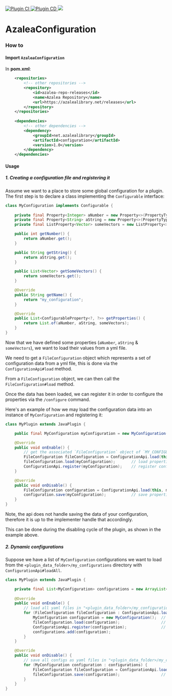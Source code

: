 <div>
  <a href="https://github.com/AzaleaLibrary/AzaleaConfiguration/actions/workflows/ci.yml">
    <img alt="Plugin CI" src="https://github.com/AzaleaLibrary/AzaleaConfiguration/actions/workflows/ci.yml/badge.svg?branch=master" />
  </a>
    <a href="https://github.com/AzaleaLibrary/AzaleaConfiguration/actions/workflows/cd.yml">
    <img alt="Plugin CD" src="https://github.com/AzaleaLibrary/AzaleaConfiguration/actions/workflows/cd.yml/badge.svg?branch=production" />
  </a>
  <a href="https://azalealibrary.net/#/releases/net/azalealibrary/configuration">
    <img src="https://azalealibrary.net/api/badge/latest/releases/net/azalealibrary/configuration?color=40c14a&name=Azalea%20Configuration&prefix=v" />
  </a>
</div>

# AzaleaConfiguration

### How to

#### Import `AzaleaConfiguration`

In **pom.xml**:

```xml
    <repositories>
        <!-- other repositories -->
        <repository>
            <id>azalea-repo-releases</id>
            <name>Azalea Repository</name>
            <url>https://azalealibrary.net/releases</url>
        </repository>
    </repositories>
    
    <dependencies>
        <!-- other dependencies -->
        <dependency>
            <groupId>net.azalealibrary</groupId>
            <artifactId>configuration</artifactId>
            <version>1.0</version>
        </dependency>
    </dependencies>
```

#### Usage

##### 1. Creating a configuration file and registering it

Assume we want to a place to store some global configuration for a plugin. The first step is to declare a class implementing the `Configurable` interface:

```java
class MyConfiguration implements Configurable {
    
    private final Property<Integer> aNumber = new Property<>(PropertyType.INTEGER, () -> 1, "a_number", "some number description", true);
    private final Property<String> aString = new Property<>(PropertyType.STRING, () -> "text", "a_string", "some string description", false);
    private final ListProperty<Vector> someVectors = new ListProperty<>(PropertyType.VECTOR, ArrayList::new, "some_vectors", "some vector list description", false);

    public int getNumber() {
        return aNumber.get();
    }

    public String getString() {
        return aString.get();
    }

    public List<Vector> getSomeVectors() {
        return someVectors.get();
    }

    @Override
    public String getName() {
        return "my_configuration";
    }

    @Override
    public List<ConfigurableProperty<?, ?>> getProperties() {
        return List.of(aNumber, aString, someVectors);
    }
}
```

Now that we have defined some properties (`aNumber`, `aString` & `someVectors`), we want to load their values from a yml file. 

We need to get a `FileConfiguration` object which represents a set of configuration data from a yml file, this is done via the `ConfigurationApi#load` method.

From a `FileConfiguration` object, we can then call the `FileConfiguration#load` method.

Once the data has been loaded, we can register it in order to configure the properties via the `/configure` command.

Here's an example of how we may load the configuration data into an instance of `MyConfiguration` and registering it:

```java
class MyPlugin extends JavaPlugin {

    public final MyConfiguration myConfiguration = new MyConfiguration();

    @Override
    public void onEnable() {
        // get the associated `FileConfiguration` object of `MY_CONFIGURATION` ("<plugin_data_folder>/my_configuration.yml")
        FileConfiguration fileConfiguration = ConfigurationApi.load(this, myConfiguration.getName());
        fileConfiguration.load(myConfiguration);       // load properties from file
        ConfigurationApi.register(myConfiguration);    // register config to command
    }

    @Override
    public void onDisable() {
        FileConfiguration configuration = ConfigurationApi.load(this, myConfiguration.getName());
        configuration.save(myConfiguration);           // save properties to file
    }
}
```

Note, the api does not handle saving the data of your configuration, therefore it is up to the implementer handle that accordingly.

This can be done during the disabling cycle of the plugin, as shown in the example above.

##### 2. Dynamic configurations

Suppose we have a list of `MyConfiguration` configurations we want to load from the `<plugin_data_folder>/my_configurations` directory with `ConfigurationApi#loadAll`.

```java
class MyPlugin extends JavaPlugin {

    private final List<MyConfiguration> configurations = new ArrayList<>();
    
    @Override
    public void onEnable() {
        // load all yaml files in "<plugin_data_folder>/my_configurations"
        for (FileConfiguration fileConfiguration : ConfigurationApi.loadAll(this, "my_configurations")) {
            MyConfiguration configuration = new MyConfiguration();  // create a new `MyConfiguration` object for every config
            fileConfiguration.load(configuration);                  // load properties from file
            ConfigurationApi.register(configuration);               // register config to command
            configurations.add(configuration);
        }
    }

    @Override
    public void onDisable() {
        // save all configs as yaml files in "<plugin_data_folder>/my_configurations"
        for (MyConfiguration configuration : configurations) {
            FileConfiguration fileConfiguration = ConfigurationApi.load(this, "my_configurations", configuration.getName());
            fileConfiguration.save(configuration);                  // save properties to file
        }
    }
}
```

